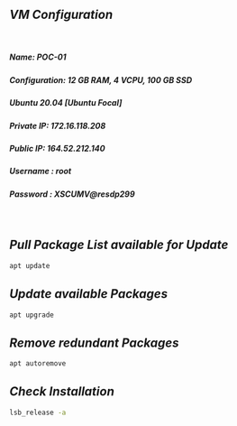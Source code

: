 ## _VM Configuration_

<br>

##### Name: POC-01
##### Configuration: 12 GB RAM, 4 VCPU, 100 GB SSD
##### Ubuntu 20.04 [Ubuntu Focal]
##### Private IP: 172.16.118.208
##### Public IP: 164.52.212.140
##### Username : root
##### Password : XSCUMV@resdp299

<br>

## _Pull Package List available for Update_
```sh
apt update
```

## _Update available Packages_
```sh
apt upgrade
```

## _Remove redundant Packages_
```sh
apt autoremove
```

## _Check Installation_
```sh
lsb_release -a
```